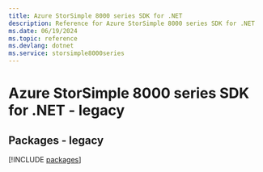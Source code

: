 ```yaml
---
title: Azure StorSimple 8000 series SDK for .NET
description: Reference for Azure StorSimple 8000 series SDK for .NET
ms.date: 06/19/2024
ms.topic: reference
ms.devlang: dotnet
ms.service: storsimple8000series
---
```

# Azure StorSimple 8000 series SDK for .NET - legacy
## Packages - legacy
[!INCLUDE [packages](storsimple-8000-series-index.md)]
